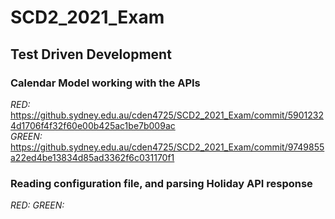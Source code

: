 # SCD2_2021_Exam

## Test Driven Development
### Calendar Model working with the APIs
*RED:* https://github.sydney.edu.au/cden4725/SCD2_2021_Exam/commit/59012324d1706f4f32f60e00b425ac1be7b009ac  
*GREEN:* https://github.sydney.edu.au/cden4725/SCD2_2021_Exam/commit/9749855a22ed4be13834d85ad3362f6c031170f1

### Reading configuration file, and parsing Holiday API response
*RED:*
*GREEN:*